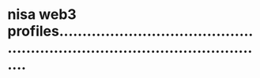 # nisa web3 profiles...................................................................................................
